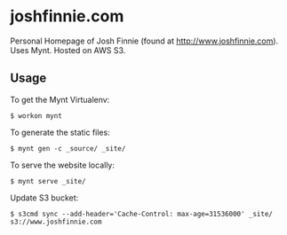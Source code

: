 joshfinnie.com
==============

Personal Homepage of Josh Finnie (found at http://www.joshfinnie.com). Uses Mynt. Hosted on AWS S3.

Usage
-----

To get the Mynt Virtualenv:

    $ workon mynt

To generate the static files:

    $ mynt gen -c _source/ _site/

To serve the website locally:

    $ mynt serve _site/

Update S3 bucket:

    $ s3cmd sync --add-header='Cache-Control: max-age=31536000' _site/ s3://www.joshfinnie.com
